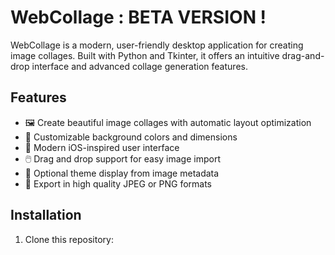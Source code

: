 # WebCollage  : BETA VERSION !

WebCollage is a modern, user-friendly desktop application for creating image collages. Built with Python and Tkinter, it offers an intuitive drag-and-drop interface and advanced collage generation features.

## Features

- 🖼️ Create beautiful image collages with automatic layout optimization
- 🎨 Customizable background colors and dimensions
- 📱 Modern iOS-inspired user interface
- 🖱️ Drag and drop support for easy image import
- 📝 Optional theme display from image metadata
- 💾 Export in high quality JPEG or PNG formats

## Installation

1. Clone this repository: 